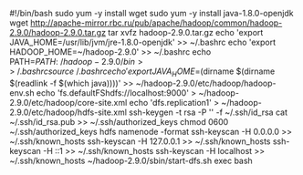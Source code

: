 #!/bin/bash
sudo yum -y install wget
sudo yum -y install java-1.8.0-openjdk
wget http://apache-mirror.rbc.ru/pub/apache/hadoop/common/hadoop-2.9.0/hadoop-2.9.0.tar.gz
tar xvfz hadoop-2.9.0.tar.gz
echo 'export JAVA_HOME=/usr/lib/jvm/jre-1.8.0-openjdk' >> ~/.bashrc
echo 'export HADOOP_HOME=~/hadoop-2.9.0' >> ~/.bashrc
echo PATH=$PATH:~/hadoop-2.9.0/bin >> ~/.bashrc
source ~/.bashrc
echo 'export JAVA_HOME=$(dirname $(dirname $(readlink -f $(which java))))' >> ~/hadoop-2.9.0/etc/hadoop/hadoop-env.sh
echo '<configuration><property><name>fs.defaultFS</name><value>hdfs://localhost:9000</value></property></configuration>' > ~/hadoop-2.9.0/etc/hadoop/core-site.xml
echo '<configuration><property><name>dfs.replication</name><value>1</value></property></configuration>' > ~/hadoop-2.9.0/etc/hadoop/hdfs-site.xml
ssh-keygen -t rsa -P '' -f ~/.ssh/id_rsa
cat ~/.ssh/id_rsa.pub >> ~/.ssh/authorized_keys
chmod 0600 ~/.ssh/authorized_keys
hdfs namenode -format
ssh-keyscan -H 0.0.0.0 >> ~/.ssh/known_hosts
ssh-keyscan -H 127.0.0.1 >> ~/.ssh/known_hosts
ssh-keyscan -H ::1 >> ~/.ssh/known_hosts
ssh-keyscan -H localhost >> ~/.ssh/known_hosts
~/hadoop-2.9.0/sbin/start-dfs.sh
exec bash
